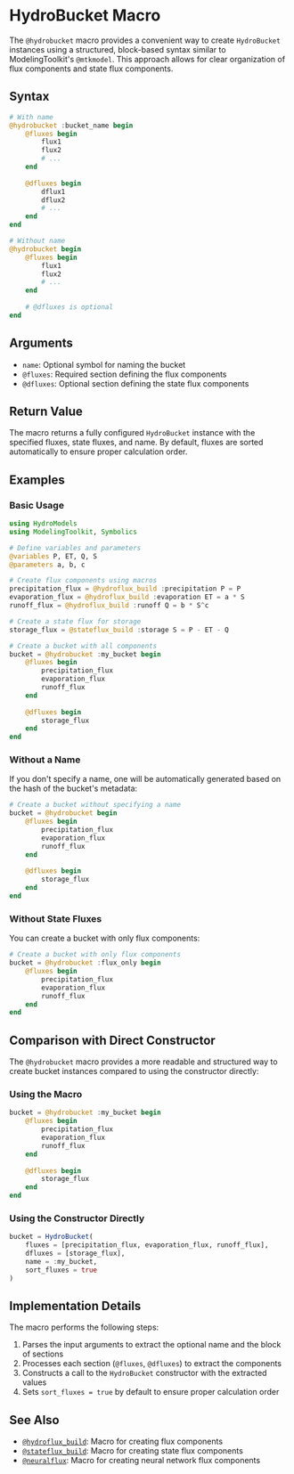 # HydroBucket Macro

The `@hydrobucket` macro provides a convenient way to create `HydroBucket` instances using a structured, block-based syntax similar to ModelingToolkit's `@mtkmodel`. This approach allows for clear organization of flux components and state flux components.

## Syntax

```julia
# With name
@hydrobucket :bucket_name begin
    @fluxes begin
        flux1
        flux2
        # ...
    end
    
    @dfluxes begin
        dflux1
        dflux2
        # ...
    end
end

# Without name
@hydrobucket begin
    @fluxes begin
        flux1
        flux2
        # ...
    end
    
    # @dfluxes is optional
end
```

## Arguments

- `name`: Optional symbol for naming the bucket
- `@fluxes`: Required section defining the flux components
- `@dfluxes`: Optional section defining the state flux components

## Return Value

The macro returns a fully configured `HydroBucket` instance with the specified fluxes, state fluxes, and name. By default, fluxes are sorted automatically to ensure proper calculation order.

## Examples

### Basic Usage

```julia
using HydroModels
using ModelingToolkit, Symbolics

# Define variables and parameters
@variables P, ET, Q, S
@parameters a, b, c

# Create flux components using macros
precipitation_flux = @hydroflux_build :precipitation P = P
evaporation_flux = @hydroflux_build :evaporation ET = a * S
runoff_flux = @hydroflux_build :runoff Q = b * S^c

# Create a state flux for storage
storage_flux = @stateflux_build :storage S = P - ET - Q

# Create a bucket with all components
bucket = @hydrobucket :my_bucket begin
    @fluxes begin
        precipitation_flux
        evaporation_flux
        runoff_flux
    end
    
    @dfluxes begin
        storage_flux
    end
end
```

### Without a Name

If you don't specify a name, one will be automatically generated based on the hash of the bucket's metadata:

```julia
# Create a bucket without specifying a name
bucket = @hydrobucket begin
    @fluxes begin
        precipitation_flux
        evaporation_flux
        runoff_flux
    end
    
    @dfluxes begin
        storage_flux
    end
end
```

### Without State Fluxes

You can create a bucket with only flux components:

```julia
# Create a bucket with only flux components
bucket = @hydrobucket :flux_only begin
    @fluxes begin
        precipitation_flux
        evaporation_flux
        runoff_flux
    end
end
```

## Comparison with Direct Constructor

The `@hydrobucket` macro provides a more readable and structured way to create bucket instances compared to using the constructor directly:

### Using the Macro

```julia
bucket = @hydrobucket :my_bucket begin
    @fluxes begin
        precipitation_flux
        evaporation_flux
        runoff_flux
    end
    
    @dfluxes begin
        storage_flux
    end
end
```

### Using the Constructor Directly

```julia
bucket = HydroBucket(
    fluxes = [precipitation_flux, evaporation_flux, runoff_flux],
    dfluxes = [storage_flux],
    name = :my_bucket,
    sort_fluxes = true
)
```

## Implementation Details

The macro performs the following steps:
1. Parses the input arguments to extract the optional name and the block of sections
2. Processes each section (`@fluxes`, `@dfluxes`) to extract the components
3. Constructs a call to the `HydroBucket` constructor with the extracted values
4. Sets `sort_fluxes = true` by default to ensure proper calculation order

## See Also

- [`@hydroflux_build`](hydroflux_build_macro.md): Macro for creating flux components
- [`@stateflux_build`](stateflux_build_macro.md): Macro for creating state flux components
- [`@neuralflux`](neuralflux_macro.md): Macro for creating neural network flux components
